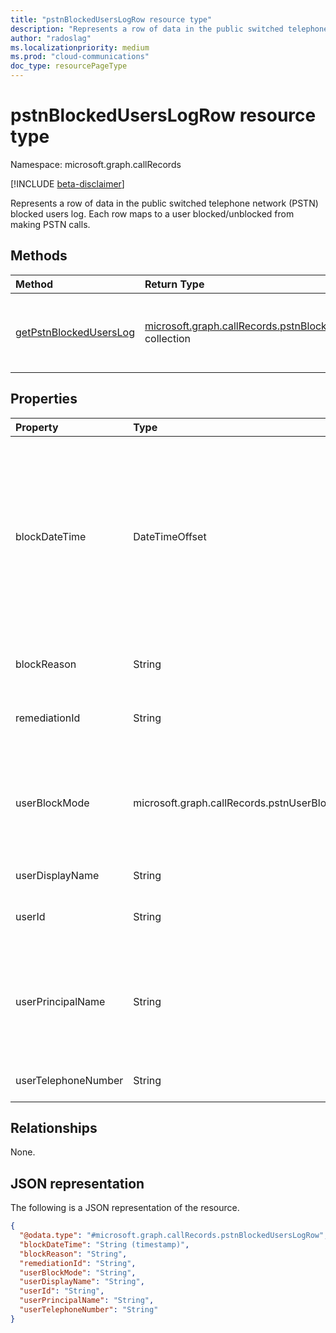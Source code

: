 ```yaml
---
title: "pstnBlockedUsersLogRow resource type"
description: "Represents a row of data in the public switched telephone network (PSTN) blocked users log."
author: "radoslag"
ms.localizationpriority: medium
ms.prod: "cloud-communications"
doc_type: resourcePageType
---
```


# pstnBlockedUsersLogRow resource type

Namespace: microsoft.graph.callRecords

[!INCLUDE [beta-disclaimer](../../includes/beta-disclaimer.md)]

Represents a row of data in the public switched telephone network (PSTN) blocked users log. Each row maps to a user blocked/unblocked from making PSTN calls.

## Methods

| Method       | Return Type | Description |
|:-------------|:------------|:------------|
| [getPstnBlockedUsersLog](../api/callrecords-callrecord-getpstnblockeduserslog.md) | [microsoft.graph.callRecords.pstnBlockedUsersLogRow](callrecords-pstnblockeduserslogrow.md) collection | Get log of users who are blocked/unblocked from making PSTN calls in Teams as a collection of [pstnBlockedUsersLogRow](../resources/callrecords-pstnblockeduserslogrow.md) entries. |

## Properties

|Property|Type|Description|
|:---|:---|:---|
|blockDateTime|DateTimeOffset|The date and time when the user was blocked/unblocked from making PSTN calls. The Timestamp type represents date and time information using ISO 8601 format and is always in UTC time. For example, midnight UTC on Jan 1, 2014 is `2014-01-01T00:00:00Z`.|
|blockReason|String|The reason why the user is blocked/unblocked from making calls.|
|remediationId|String|Unique identifier (GUID) for the blocking/unblocking action.|
|userBlockMode|microsoft.graph.callRecords.pstnUserBlockMode|Indicates whether the user is blocked or unblocked from making PSTN calls in Microsoft Teams. The possible values are: `blocked`, `unblocked`, `unknownFutureValue`.|
|userDisplayName|String|Display name of the user.|
|userId|String|The unique identifier (GUID) of the user in Microsoft Entra ID.|
|userPrincipalName|String|The user principal name (sign-in name) in Microsoft Entra ID. This is usually the same as the user's SIP address, and can be same as the user's e-mail address.|
|userTelephoneNumber|String|User's blocked number. For details, see [E.164](https://en.wikipedia.org/wiki/E.164).|

## Relationships

None.

## JSON representation

The following is a JSON representation of the resource.
<!-- {
  "blockType": "resource",
  "@odata.type": "microsoft.graph.callRecords.pstnBlockedUsersLogRow"
}
-->
``` json
{
  "@odata.type": "#microsoft.graph.callRecords.pstnBlockedUsersLogRow",
  "blockDateTime": "String (timestamp)",
  "blockReason": "String",
  "remediationId": "String",
  "userBlockMode": "String",
  "userDisplayName": "String",
  "userId": "String",
  "userPrincipalName": "String",
  "userTelephoneNumber": "String"
}
```
